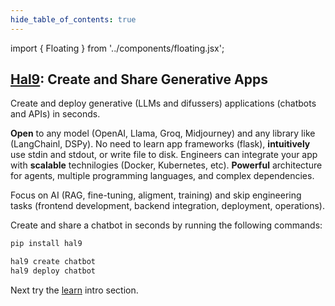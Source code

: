 ```yaml
--- 
hide_table_of_contents: true
---
```


import { Floating } from '../components/floating.jsx';

## [Hal9](/): Create and Share Generative Apps

Create and deploy generative (LLMs and difussers) applications (chatbots and APIs) in seconds.

<div class="FloatingWrapper">
	<Floating title="Open"><b>Open</b> to any model (OpenAI, Llama, Groq, Midjourney) and any library like (LangChainl, DSPy).</Floating>
	<Floating title="Intuitive">No need to learn app frameworks (flask), <b>intuitively</b> use stdin and stdout, or write file to disk.</Floating>
	<Floating title="Scalable">Engineers can integrate your app with <b>scalable</b> technilogies (Docker, Kubernetes, etc).</Floating>
	<Floating title="Powerful"><b>Powerful</b> architecture for agents, multiple programming languages, and complex dependencies.</Floating>
</div>

Focus on AI (RAG, fine-tuning, aligment, training) and skip engineering tasks (frontend development, backend integration, deployment, operations).

Create and share a chatbot in seconds by running the following commands:

```bash
pip install hal9

hal9 create chatbot
hal9 deploy chatbot
```

Next try the [learn](learn/intro) intro section.

